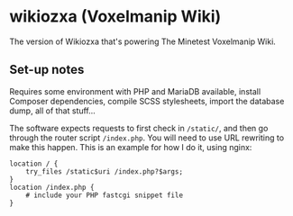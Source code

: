 # wikiozxa (Voxelmanip Wiki)
The version of Wikiozxa that's powering The Minetest Voxelmanip Wiki.

## Set-up notes
Requires some environment with PHP and MariaDB available, install Composer dependencies, compile SCSS stylesheets, import the database dump, all of that stuff...

The software expects requests to first check in `/static/`, and then go through the router script `/index.php`. You will need to use URL rewriting to make this happen. This is an example for how I do it, using nginx:

```nginx
location / {
	try_files /static$uri /index.php?$args;
}
location /index.php {
	# include your PHP fastcgi snippet file
}
```
